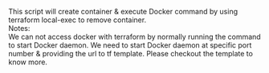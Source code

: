 This script will create container & execute Docker command by using terraform local-exec to remove container.
<br/>Notes:
<br>We can not access docker with terraform by normally running the command to start Docker daemon. We need to start Docker daemon at specific port number & providing the url to tf template. Please checkout the template to know more.

